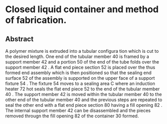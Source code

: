 # Closed liquid container and method of fabrication.

## Abstract
A polymer mixture is extruded into a tubular configura tion which is cut to the desired length. One end of the tubular member 40 is framed by a support member 42 and a portion 50 of the end of the tube folds over the support member 42 . A flat end piece section 52 is placed over the thus formed end assembly which is then positioned so that the sealing end surface 52 of the assembly is supported on the upper face of a support fixture 54 . The fixture 54 moves to a sealing area C where an induction heater 72 hot seals the flat end piece 52 to the end of the tubular member 40 . The support member 42 is moved within the tubular member 40 to the other end of the tubular member 40 and the previous steps are repeated to seal the other end with a flat end piece section 80 having a fill opening 82 . The internal support member 42 can be disassembled and the pieces removed througn the fill opening 82 of the container 30 formed.